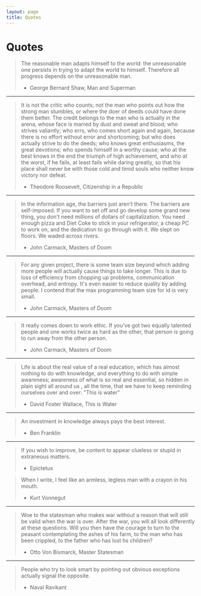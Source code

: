 ```yaml
---
layout: page
title: Quotes
---
```


# Quotes

> The reasonable man adapts himself to the world: the unreasonable one persists
> in trying to adapt the world to himself. Therefore all progress depends on the
> unreasonable man.
>
> - George Bernard Shaw, Man and Superman

---

> It is not the critic who counts; not the man who points out how the strong man
> stumbles, or where the doer of deeds could have done them better. The credit
> belongs to the man who is actually in the arena, whose face is marred by dust
> and sweat and blood; who strives valiantly; who errs, who comes short again and
> again, because there is no effort without error and shortcoming; but who does
> actually strive to do the deeds; who knows great enthusiasms, the great
> devotions; who spends himself in a worthy cause; who at the best knows in the
> end the triumph of high achievement, and who at the worst, if he fails, at
> least fails while daring greatly, so that his place shall never be with those
> cold and timid souls who neither know victory nor defeat.
>
> - Theodore Roosevelt, Citizenship in a Republic

---

> In the information age, the barriers just aren’t there. The barriers are
> self-imposed. If you want to set off and go develop some grand new thing, you
> don’t need millions of dollars of capitalization. You need enough pizza and
> Diet Coke to stick in your refrigerator, a cheap PC to work on, and the
> dedication to go through with it. We slept on floors. We waded across rivers.
>
> - John Carmack, Masters of Doom

---

> For any given project, there is some team size beyond which adding more people
> will actually cause things to take longer. This is due to loss of efficiency
> from chopping up problems, communication overhead, and entropy. It's even
> easier to reduce quality by adding people. I contend that the max programming
> team size for id is very small.
>
> - John Carmack, Masters of Doom

---

> It really comes down to work ethic. If you've got two equally talented people
> and one works twice as hard as the other, that person is going to run away from
> the other person.
>
> - John Carmack, Masters of Doom

---

> Life is about the real value of a real education, which has almost nothing to
> do with knowledge, and everything to do with simple awareness; awareness of
> what is so real and essential, so hidden in plain sight all around us , all the
> time, that we have to keep reminding ourselves over and over: "This is water"
>
> - David Foster Wallace, This is Water

---

> An investment in knowledge always pays the best interest.
>
> - Ben Franklin

---

> If you wish to improve, be content to appear clueless or stupid in extraneous
> matters.
>
> - Epictetus

> When I write, I feel like an armless, legless man with a crayon in his mouth.
>
> - Kurt Vonnegut

---

> Woe to the statesman who makes war without a reason that will still be valid
> when the war is over. After the war, you will all look differently at these
> questions. Will you then have the courage to turn to the peasant contemplating
> the ashes of his farm, to the man who has been crippled, to the father who has
> lost hs children?
>
> - Otto Von Bismarck, Master Statesman

---

> People who try to look smart by pointing out obvious exceptions actually signal the opposite.
>
> - Naval Ravikant
